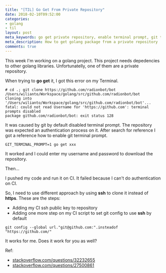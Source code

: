 ```yaml
--- 
title: "[TIL] Go Get From Private Repository"
date: 2018-02-10T09:52:00
categories:
- golang
- til
layout: post
meta_keywords: go get private repository, enable terminal prompt, git terminal authentication, git ssh instead of https
meta_description: How to get golang package from a private repository
comments: true
---
```

This week I'm working on a golang project. This project needs depedencies to other golang libraries. Unfortunatelly, one of them are a private repository.

When trying to <b>go get</b> it, I got this error on my Terminal.
```
# cd .; git clone https://github.com/radionbot/bot /Users/wilianto/Workspace/golang/src/github.com/radionbot/bot
Cloning into '/Users/wilianto/Workspace/golang/src/github.com/radionbot/bot'...
fatal: could not read Username for 'https://github.com': terminal prompts disabled
package github.com/radionbot/bot: exit status 128
```

It was caused by git by default disabled terminal prompt. The repository was expected an authentication process on it.
After search for reference I got a reference how to enable git terminal prompt.

```
GIT_TERMINAL_PROMPT=1 go get xxx
```

It worked and I could enter my username and password to download the repository.

Then...

I pushed my code and run it on CI. It failed because I can't do authentication on CI. 

So, I need to use different approach by using <b>ssh</b> to clone it instead of <b>https</b>. These are the steps:
- Adding my CI ssh public key to repository
- Adding one more step on my CI script to set git config to use <b>ssh</b> by default
```
git config --global url."git@github.com:".insteadof "https://github.com/"
```

It works for me. Does it work for you as well?

Ref:
- [stackoverflow.com/questions/32232655](https://stackoverflow.com/questions/32232655/go-get-results-in-terminal-prompts-disabled-error-for-github-private-repo)
- [stackoverflow.com/questions/27500861](https://stackoverflow.com/questions/27500861/whats-the-proper-way-to-go-get-a-private-repository)
